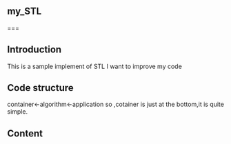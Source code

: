 ## my_STL
===
## Introduction
This is a sample implement of STL
I want to improve my code

## Code structure
container<-algorithm<-application
so ,cotainer is just at the bottom,it is quite simple.


## Content